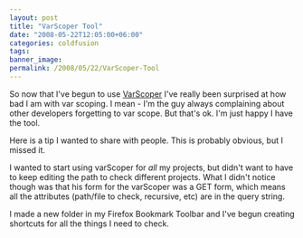 ```yaml
---
layout: post
title: "VarScoper Tool"
date: "2008-05-22T12:05:00+06:00"
categories: coldfusion 
tags: 
banner_image: 
permalink: /2008/05/22/VarScoper-Tool
---
```


So now that I've begun to use <a href="http://varscoper.riaforge.org">VarScoper</a> I've really been surprised at how bad I am with var scoping. I mean - I'm the guy always complaining about other developers forgetting to var scope. But that's ok. I'm just happy I have the tool. 

Here is a tip I wanted to share with people. This is probably obvious, but I missed it. 

I wanted to start using varScoper for <i>all</i> my projects, but didn't want to have to keep editing the path to check different projects. What I didn't notice though was that his form for the varScoper was a GET form, which means all the attributes (path/file to check, recursive, etc) are in the query string. 

I made a new folder in my Firefox Bookmark Toolbar and I've begun creating shortcuts for all the things I need to check.